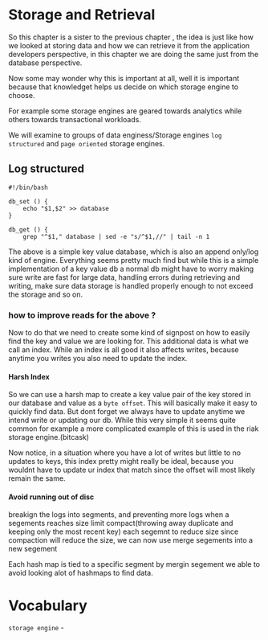# Storage and Retrieval
So this chapter is a sister to the previous chapter , the idea is just like  how we looked at storing  data and how we can retrieve it from the application developers perspective, in this chapter we are doing the same just from the database
perspective.

Now some may wonder why this is important at all, well it is important because that knowledget helps us decide on which storage engine to choose.

For example some storage engines are geared towards analytics while others towards transactional workloads.

We will examine to groups of data enginess/Storage engines `log structured` and `page oriented` storage engines.


## Log structured

```
#!/bin/bash

db_set () {
    echo "$1,$2" >> database
}

db_get () {
    grep "^$1," database | sed -e "s/^$1,//" | tail -n 1
```
The above is a simple key value database, which is also an append only/log kind of engine. 
Everything seems pretty much find but while this is a simple implementation of a key value db a normal db might have to worry 
making sure write are fast for large data, handling errors during retrieving and writing, make sure data storage
is handled properly enough to not exceed the storage and so on. 

### how to improve reads for the above ?
Now to do that we need to create some kind of signpost on how to easily find the key and value we are looking for. This additional data is what we call an index. While an index is all good it also affects writes, because anytime you writes you also need to update the index. 

#### Harsh Index
So we can use a harsh map to create a key value pair of the key stored in our database and value as a `byte offset`. This will basically make it easy to quickly find data. But dont forget we always have to update anytime we intend write or updating our db.
While this very simple it seems quite common for example a more complicated example of this is used in the riak storage engine.(bitcask)

Now notice, in a situation where you have a lot of writes but little to no updates to keys, this index pretty might really be ideal, because you wouldnt have to update ur index that match since the offset will most likely remain the same. 

#### Avoid running out of disc
breakign the logs into segments, and preventing more logs when a segements reaches size limit
compact(throwing away duplicate and keeping only the most recent key) each segemnt to reduce size
since compaction will reduce the size, we can now use merge segements into a new segement 

Each hash map is tied to a specific segment by mergin segement we able to avoid looking alot of hashmaps to find data. 



# Vocabulary
`storage engine` - 



